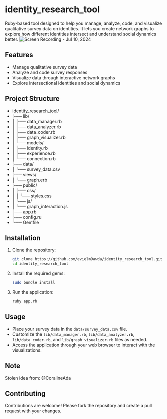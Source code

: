 # identity_research_tool
Ruby-based tool designed to help you manage, analyze, code, and visualize qualitative survey data on identities. It lets you create network graphs to explore how different identities intersect and understand social dynamics better.
![Screen Recording - Jul 10, 2024](https://github.com/evielm9awda/identity_research_tool/assets/126894089/9e46ce5b-9dde-442d-8a6f-325a83eaeab9)

## Features

- Manage qualitative survey data
- Analyze and code survey responses
- Visualize data through interactive network graphs
- Explore intersectional identities and social dynamics

## Project Structure
- identity_research_tool/
- ├── lib/
- │ ├── data_manager.rb
- │ ├── data_analyzer.rb
- │ ├── data_coder.rb
- │ ├── graph_visualizer.rb
- │ └── models/
- │ ├── identity.rb
- │ ├── experience.rb
- │ └── connection.rb
- ├── data/
- │ └── survey_data.csv
- ├── views/
- │ └── graph.erb
- ├── public/
- │ ├── css/
- │ │ └── styles.css
- │ └── js/
- │ └── graph_interaction.js
- ├── app.rb
- ├── config.ru
- └── Gemfile

## Installation

1. Clone the repository:
    ```sh
    git clone https://github.com/evielm9awda/identity_research_tool.git
    cd identity_research_tool
    ```

2. Install the required gems:
    ```sh
    sudo bundle install
    ```

3. Run the application:
    ```sh
    ruby app.rb
    ```

## Usage

- Place your survey data in the `data/survey_data.csv` file.
- Customize the `lib/data_manager.rb`, `lib/data_analyzer.rb`, `lib/data_coder.rb`, and `lib/graph_visualizer.rb` files as needed.
- Access the application through your web browser to interact with the visualizations.
## Note
Stolen idea from: @CoralineAda
## Contributing

Contributions are welcome! Please fork the repository and create a pull request with your changes.

